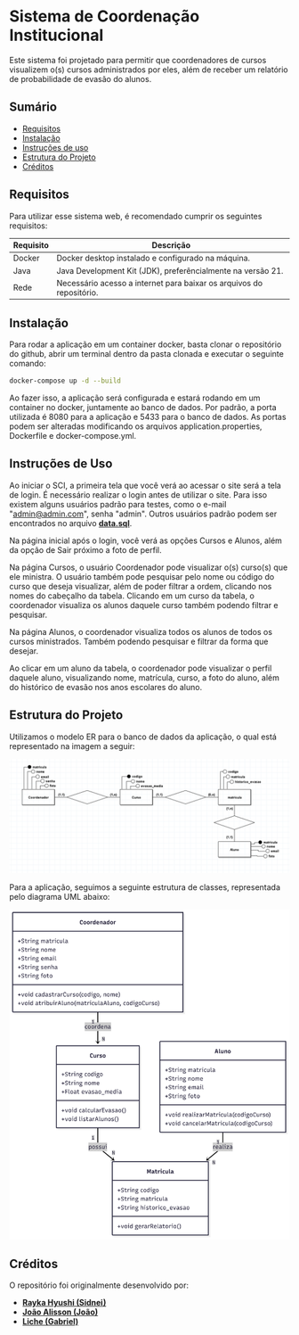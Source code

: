 # Sistema de Coordenação Institucional

Este sistema foi projetado para permitir que coordenadores de cursos visualizem o(s) cursos
administrados por eles, além de receber um relatório de probabilidade de evasão do alunos.

## Sumário

* [Requisitos](#requisitos)
* [Instalação](#instalacao)
* [Instruções de uso](#instrucoes-de-uso)
* [Estrutura do Projeto](#estrutura-do-projeto)
* [Créditos](#creditos)

## Requisitos

Para utilizar esse sistema web, é recomendado cumprir os seguintes requisitos:

| Requisito         | Descrição                                                            |
|-------------------|----------------------------------------------------------------------|
| Docker            | Docker desktop instalado e configurado na máquina.                   |
| Java              | Java Development Kit (JDK), preferêncialmente na versão 21.          |
| Rede              | Necessário acesso a internet para baixar os arquivos do repositório. |

## Instalação

Para rodar a aplicação em um container docker, basta clonar o repositório do github, abrir um terminal dentro da pasta
clonada e executar o seguinte comando:

```bash
docker-compose up -d --build
```

Ao fazer isso, a aplicação será configurada e estará rodando em um container no docker, juntamente ao banco de dados.
Por padrão, a porta utilizada é 8080 para a aplicação e 5433 para o banco de dados. As portas podem ser alteradas 
modificando os arquivos application.properties, Dockerfile e docker-compose.yml.

## Instruções de Uso

Ao iniciar o SCI, a primeira tela que você verá ao acessar o site será a tela de login. É necessário realizar o login antes
de utilizar o site. Para isso existem alguns usuários padrão para testes, como o e-mail "admin@admin.com", senha "admin".
Outros usuários padrão podem ser encontrados no arquivo [**data.sql**](../src/main/resources/data.sql).

Na página inicial após o login, você verá as opções Cursos e Alunos, além da opção de Sair próximo a foto de perfil.

Na página Cursos, o usuário Coordenador pode visualizar o(s) curso(s) que ele ministra. O usuário também pode pesquisar 
pelo nome ou código do curso que deseja visualizar, além de poder filtrar a ordem, clicando nos nomes do cabeçalho da tabela.
Clicando em um curso da tabela, o coordenador visualiza os alunos daquele curso também podendo filtrar e pesquisar.

Na página Alunos, o coordenador visualiza todos os alunos de todos os cursos ministrados. Também podendo pesquisar e filtrar
da forma que desejar.

Ao clicar em um aluno da tabela, o coordenador pode visualizar o perfil daquele aluno, visualizando nome, matrícula, curso, 
a foto do aluno, além do histórico de evasão nos anos escolares do aluno.

## Estrutura do Projeto

Utilizamos o modelo ER para o banco de dados da aplicação, o qual está representado na imagem a seguir:

![Texto Alternativo](img/Modelo%20ER.png)

Para a aplicação, seguimos a seguinte estrutura de classes, representada pelo diagrama UML abaixo:

![Texto Alternativo](img/Diagrama%20UML.png)

## Créditos

O repositório foi originalmente desenvolvido por:

* [**Rayka Hyushi (Sidnei)**](https://github.com/Rayka-Hyushi)
* [**João Alisson (João)**](https://github.com/JoaoAlisson1)
* [**Liche (Gabriel)**](https://github.com/Liche008)